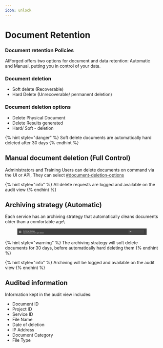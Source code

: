 ```yaml
---
icon: unlock
---
```


# Document Retention

### Document retention Policies

AIForged offers two options for document and data retention: Automatic and Manual, putting you in control of your data.

### Document deletion

* Soft delete (Recoverable)
* Hard Delete (Unrecoverable/ permanent deletion)&#x20;

### Document deletion options

* Delete Physical Document
* Delete Results generated&#x20;
* Hard/ Soft - deletion

{% hint style="danger" %}
Soft delete documents are automatically hard deleted after 30 days
{% endhint %}

## Manual document deletion (Full Control)

Administrators and Training Users can delete documents on command via the UI or API, They can select [#document-deletion-options](document-retention.md#document-deletion-options "mention")

{% hint style="info" %}
All delete requests are logged and available on the audit view
{% endhint %}

## Archiving strategy (Automatic)

Each service has an archiving strategy that automatically cleans documents older than a comfortable age\


<figure><img src="../.gitbook/assets/image (18).png" alt=""><figcaption></figcaption></figure>

{% hint style="warning" %}
The archiving strategy will soft delete documents for 30 days, before automatically hard deleting them
{% endhint %}

{% hint style="info" %}
Archiving will be logged and available on the audit view
{% endhint %}

## Audited information

Information kept in the audit view includes:&#x20;

* Document ID&#x20;
* Project ID&#x20;
* Service ID&#x20;
* File Name&#x20;
* Date of deletion&#x20;
* IP Address&#x20;
* Document Category&#x20;
* File Type







